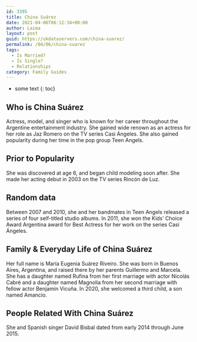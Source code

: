 ```yaml
---
id: 3395
title: China Suárez
date: 2021-04-06T06:12:34+00:00
author: Laima
layout: post
guid: https://ukdataservers.com/china-suarez/
permalink: /04/06/china-suarez
tags:
  - Is Married?
  - Is Single?
  - Relationships
category: Family Guides
---
```


* some text
{: toc}


## Who is China Suárez
                  
                  
                  
Actress, model, and singer who is known for her career throughout the Argentine entertainment industry. She gained wide renown as an actress for her role as Jaz Romero on the TV series Casi Ángeles. She also gained popularity during her time in the pop group Teen Angels.
                  
              
            
              
            
                
                
                
## Prior to Popularity
                  
                  
                  
She was discovered at age 6, and began child modeling soon after. She made her acting debut in 2003 on the TV series Rincón de Luz.
                  
              
            
              
            
                
                
                
## Random data
                  
                  
                  
Between 2007 and 2010, she and her bandmates in Teen Angels released a series of four self-titled studio albums. In 2011, she won the Kids&#8217; Choice Award Argentina award for Best Actress for her work on the series Casi Ángeles. 
                  
              
            
              
            
                
                
                
## Family & Everyday Life of China Suárez
                  
                  
                  
Her full name is María Eugenia Suárez Riveiro. She was born in Buenos Aires, Argentina, and raised there by her parents Guillermo and Marcela. She has a daughter named Rufina from her first marriage with actor Nicolás Cabré and a daughter named Magnolia from her second marriage with fellow actor Benjamín Vicuña. In 2020, she welcomed a third child, a son named Amancio.
                  
              
            
              
            
                
                
                
## People Related With China Suárez
                  
                  
                  
She and Spanish singer David Bisbal dated from early 2014 through June 2015.
                  
              
            
              
            
                
              
            
              
              
            
            
              
            
          
          
          